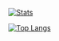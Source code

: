 [![Stats](https://github-readme-stats.vercel.app/api?username=mishantrop&show_icons=true&hide_border=true&border_radius=0&theme=dracula&hide_rank=true)](https://github.com/mishantrop)

[![Top Langs](https://github-readme-stats.vercel.app/api/top-langs/?username=mishantrop&hide_border=true&border_radius=0&layout=compact&theme=dracula)](https://github.com/mishantrop)
